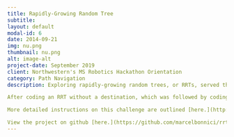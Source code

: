 ```yaml
---
title: Rapidly-Growing Random Tree
subtitle:
layout: default
modal-id: 6
date: 2014-09-21
img: nu.png
thumbnail: nu.png
alt: image-alt
project-date: September 2019
client: Northwestern's MS Robotics Hackathon Orientation
category: Path Navigation
description: Exploring rapidly-growing random trees, or RRTs, served the last challenge in Northwestern University’s MS Robotics Hackathon orientation. An RRT is a means of generating random paths, and with obstacles in mind, avoids them to ideally reach an end coordinate. The challenge was intended to help students grow familiar with Python while exercising a phenomenon common in robot path navigation.

After coding an RRT without a destination, which was followed by coding an RRT that navigates around circle obstacles, the last task yielded an RRT navigating around Northwestern University’s N logo to connect a start and end point.

More detailed instructions on this challenge are outlined [here.](http://robotics.mech.northwestern.edu/~elwin/)

View the project on github [here.](https://github.com/marcelbonnici/rrt)
---
```

